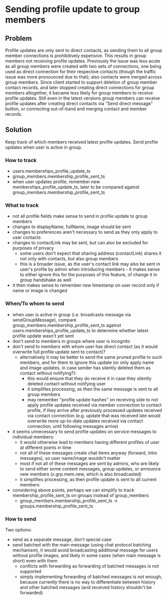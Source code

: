 # Sending profile update to group members

## Problem

Profile updates are only sent to direct contacts, as sending them to all group member connections is prohibitively expensive. This results in group members not receiving profile updates. Previously the issue was less acute as all group members were created with two sets of connections, one being used as direct connection for their respective contacts (though the traffic issue was more pronounced due to that); also contacts were merged across group members. Since client started to support deletion of group member contact records, and later stopped creating direct connections for group members altogether, it became less likely for group members to receive profile updates. Still even in the latest versions group members can receive profile updates after creating direct contacts via "Send direct message" button, or connecting out-of-band and merging contact and member records.

## Solution

Keep track of which members received latest profile updates. Send profile updates when user is active in group.

### How to track

- users.memberships_profile_update_ts
- group_members.membership_profile_sent_ts
- when user updates profile, remember new memberships_profile_update_ts, later to be compared against group_members.membership_profile_sent_ts

### What to track

- not all profile fields make sense to send in profile update to group members
- changes to displayName, fullName, image should be sent
- changes to preferences aren't necessary to send as they only apply to user contacts
- changes to contactLink may be sent, but can also be excluded for purposes of privacy
  - some users don't expect that sharing address (contactLink) shares it not only with contacts, but also group members
  - this is a broader issue, as the user's contact link may also be sent in user's profile by admin when introducing members - it makes sense to either ignore this for the purposes of this feature, of change it in group handshake as well
- it then makes sense to remember new timestamp on user record only if name or image is changed

### When/To whom to send

- when user is active in group (i.e. broadcasts message via sendGroupMessage), compare group_members.membership_profile_sent_ts against users.memberships_profile_update_ts to determine whether latest profile update wasn't yet sent
- don't send to members in groups where user is incognito
- don't send to members with whom user has direct contact (as it would overwrite full profile update sent to contact)?
  - alternatively it may be better to send the same pruned profile to such members, and for them to ignore this update (or only apply name and image updates, in case sender has silently deleted them as contact without notifying?):
    - this would ensure that they do receive it in case they silently deleted contact without notifying user
    - it simplifies processing, as then the same message is sent to all group members
    - may remember "profile update hashes" on receiving side to not apply profile updates received via member connection to contact profile, if they arrive after previously processed updates received via contact connection (e.g. update that was received late would overwrite more up-to-date updates received via contact connection, until following messages arrive)
- it seems unnecessary to send profile updates on service messages to individual members:
  - it would otherwise lead to members having different profiles of user at different points in time
  - not all of these messages create chat items anyway (forward, intro messages), so user name/image wouldn't matter
  - most if not all of these messages are sent by admins, who are likely to send either some content messages, group updates, or announce new members (x.grp.mem.new, which is also broadcasted)
  - it simplifies processing, as then profile update is sent to all current members
- considering above points, perhaps we can simplify to track membership_profile_sent_ts on groups instead of group_members
  - group_members.membership_profile_sent_ts -> groups.membership_profile_sent_ts

### How to send

Two options:
- send as a separate message, don't special case
- send batched with the main message (using chat protocol batching mechanism), it would avoid broadcasting additional message for users without profile images, and likely in some cases (when main message is short) even with them
  - conflicts with forwarding as forwarding of batched messages is not supported
  - simply implementing forwarding of batched messages is not enough, because currently there is no way to differentiate between history and other batched messages (and received history shouldn't be forwarded)

